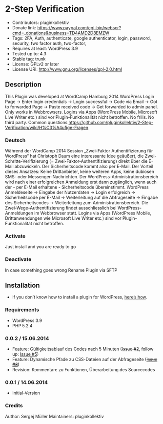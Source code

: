 # 2-Step Verification #
* Contributors:      pluginkollektiv
* Donate link:       https://www.paypal.com/cgi-bin/webscr?cmd=_donations&business=TD4AMD2D8EMZW
* Tags:              2FA, Auth, authenticate, google authenticator, login, password, security, two factor auth, two-factor,
* Requires at least: WordPress 3.9
* Tested up to:      4.3
* Stable tag:        trunk
* License:           GPLv2 or later
* License URI:       http://www.gnu.org/licenses/gpl-2.0.html


## Description ##
This Plugin was developed at WordCamp Hamburg 2014
WordPress Login Page → Enter login credentials → Login successful → Code via Email → Got to forwarded Page → Paste received code → Get forwarded to admin panel.
Only works in Webbrowsers.
Logins via Apps (WordPress Mobile, Microsoft Live Writer etc.) sind vor Plugin-Funktionalität nicht betroffen.
No frills. No third party.
Common questions https://github.com/pluginkollektiv/2-Step-Verification/wiki/H%C3%A4ufige-Fragen

### Deutsch ###
Während der WordCamp 2014 Session „Zwei-Faktor Authentifizierung für WordPress“ hat Christoph Daum eine interessante Idee geäußert, die Zwei-Schritte-Verifizierung (= Zwei-Faktor-Authentifizierung) direkt über die E-Mail abzuwickeln. Der Sicherheitscode kommt also per E-Mail.
Der Vorteil dieses Ansatzes: Keine Drittanbieter, keine weiteren Apps, keine dubiosen SMS- oder Messenger-Nachrichten. Der WordPress-Administrationsbereich wird nach einer erfolgreichen Anmeldung erst dann zugänglich, wenn auch der - per E-Mail erhaltene - Sicherheitscode übereinstimmt.
WordPress Anmeldeseite → Eingabe der Nutzerdaten → Login erfolgreich → Sicherheitscode per E-Mail → Weiterleitung auf die Abfrageseite → Eingabe des Sicherheitscodes → Weiterleitung zum Administrationsbereich.
Die Zwei-Wege-Authentifizierung findet ausschliesslich bei WordPress-Anmeldungen im Webbrowser statt. Logins via Apps (WordPress Mobile, Drittanwendungen wie Microsoft Live Writer etc.) sind vor Plugin-Funktionalität nicht betroffen.

### Activate ###
Just install and you are ready to go

### Deactivate ###
In case something goes wrong Rename Plugin via SFTP


## Installation ##
* If you don’t know how to install a plugin for WordPress, [here’s how](http://codex.wordpress.org/Managing_Plugins#Installing_Plugins).

### Requirements ###
* WordPress 3.9
* PHP 5.2.4

### 0.0.2 / 15.06.2014 ###
* Feature: Gültigkeitsablauf des Codes nach 5 Minuten (<del>[Issue #2](https://github.com/sergejmueller/2-Step-Verification/issues/2)</del>, follow up: [Issue #5](https://github.com/sergejmueller/2-Step-Verification/issues/5))
* Feature: Dynamische Pfade zu CSS-Dateien auf der Abfrageseite (<del>[Issue #3](https://github.com/sergejmueller/2-Step-Verification/issues/3)</del>)
* Revision: Kommentare zu Funktionen, Überarbeitung des Sourcecodes

### 0.0.1 / 14.06.2014 ###
* Initial-Version

### Credits ###
Author: Sergej Müller
Maintainers: pluginkollektiv
